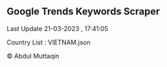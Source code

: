 

## Google Trends Keywords Scraper 
 
Last Update 21-03-2023 , 17:41:05

Country List :
VIETNAM.json



© Abdul Muttaqin 
